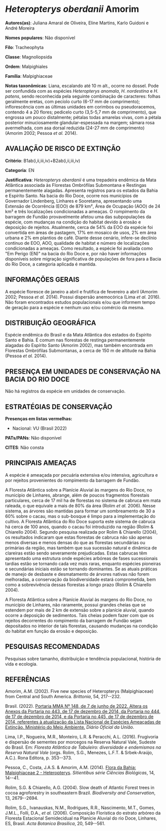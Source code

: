 # *Heteropterys oberdanii* Amorim

**Autores(as)**: Juliana Amaral de Oliveira, Eline Martins, Karlo Guidoni e André Moreira

**Nomes populares**: Não disponível

**Filo**: Tracheophyta

**Classe**: Magnoliopsida

**Ordem**: Malpighiales

**Família**: Malpighiaceae

**Notas taxonômicas**: Liana, escalando até 10 m alt., ocorre no dossel.  Pode ser confundida com as espécies *Heteropterys anomala*, *H.  nordestina* e *H. patens*, sendo reconhecida pela seguinte combinação de caracteres: folhas geralmente eretas, com pecíolo curto (6-17 mm de comprimento); inflorescência com as últimas unidades em corimbos ou pseudoracemos, contendo 4 a 20 flores; pedicelo curto (3,5-5,7 mm de comprimento), que engrossa um pouco distalmente; pétalas todas amarelas vivas, com a pétala posterior minuciosamente glandular-espessada na margem; sâmara rosa avermelhada, com asa dorsal reduzida (24-27 mm de comprimento) (Amorim 2002; Pessoa *et al.* 2014).

## AVALIAÇÃO DE RISCO DE EXTINÇÃO

**Critério**: B1ab(i,ii,iii,iv)+B2ab(i,ii,iii,iv)

**Categoria**: EN

**Justificativa**: *Heteropterys oberdanii* é uma trepadeira endêmica da Mata Atlântica associada às Florestas Ombrófilas Submontana e Restingas permanentemente alagadas. Apresenta registros para os estados da Bahia e Espírito Santo. Na bacia do Rio Doce, ocorre nos municípios de Governador Lindenberg, Linhares e Sooretama, apresentando uma Extensão de Ocorrência (EOO) de 879 km², Área de Ocupação (AOO) de 24 km² e três localizações condicionadas a ameaças. O rompimento da barragem de Fundão provavelmente afetou uma das subpopulações da espécie, com mudanças na condição do habitat devido à erosão e deposição de rejeitos. Atualmente, cerca de 54% da EOO da espécie foi convertida em áreas de pastagem, 17% em mosaico de usos, 2% em área urbana e 2% em plantios de café. Diante desse cenário, infere-se declínio contínuo de EOO, AOO, qualidade de habitat e número de localizações condicionadas a ameaças. Como resultado, a espécie foi avaliada como
"Em Perigo (EN)" na bacia do Rio Doce e, por não haver informações disponíveis sobre migração significativa de populações de fora para a Bacia do Rio Doce, a categoria aplicada é mantida.

## INFORMAÇÕES GERAIS

A espécie floresce de janeiro a abril e frutifica de fevereiro a abril (Amorim 2002; Pessoa *et al.* 2014). Possui dispersão anemocórica (Lima *et al.* 2016). Não foram encontrados estudos populacionais e/ou que informem tempo de geração para a espécie e nenhum uso e/ou comércio da mesma.

## DISTRIBUIÇÃO GEOGRÁFICA

Espécie endêmica do Brasil e da Mata Atlântica dos estados do Espírito Santo e Bahia. É comum nas florestas de restinga permanentemente alagadas do Espírito Santo (Amorim 2002), mas também encontrada em Florestas Ombrófilas Submontanas, a cerca de 150 m de altitude na Bahia (Pessoa *et al.* 2014).

## PRESENÇA EM UNIDADES DE CONSERVAÇÃO NA BACIA DO RIO DOCE

Não há registros da espécie em unidades de conservação.

## ESTRATÉGIAS DE CONSERVAÇÃO

**Presenças em listas vermelhas:**

-   Nacional: VU (Brasil 2022)

**PATs/PANs**: Não disponível

**CITES**: Não consta

## PRINCIPAIS AMEAÇAS

A espécie é ameaçada por pecuária extensiva e/ou intensiva, agricultura e por rejeitos provenientes do rompimento da barragem de Fundão.

A Floresta Atlântica sobre a Planície Aluvial às margens do Rio Doce, no município de Linhares, abrange, além de poucos fragmentos florestais particulares, cerca de 17 mil ha de florestas no sistema de cabruca em mata raleada, o que equivale a mais de 80% da área (Rolim *et al.* 2006). Nesse sistema, as árvores são mantidas para formar um sombreamento de 30 a 60% sobre o cacau, mas o sub-bosque é limpo para a implementação do cultivo. A Floresta Atlântica do Rio Doce suporta este sistema de cabruca há cerca de 100 anos, quando o cacau foi introduzido na região (Rolim & Chiarello 2004). Segundo pesquisa realizada por Rolim & Chiarello (2004), os resultados indicaram que estas florestas de cabruca não são apenas menos diversas e menos densas do que as florestas secundárias ou primárias da região, mas também que sua sucessão natural e dinâmica de clareiras estão sendo severamente prejudicadas. Estas cabrucas têm apresentado uma estrutura onde espécies arbóreas
de fases sucessionais tardias estão se tornando cada vez mais raras, enquanto espécies pioneiras e secundárias iniciais estão se tornando dominantes.  Se as atuais práticas de manejo de desbaste e desmatamento de árvores nativas não forem melhoradas, a conservação da biodiversidade estará comprometida, bem como a sobrevivência dessas florestas a longo prazo (Rolim & Chiarello 2004).

A Floresta Atlântica sobre a Planície Aluvial às margens do Rio Doce, no município de Linhares, não raramente, possui grandes cheias que se estendem por mais de 2 km de extensão sobre a planície aluvial, quando ocorre a deposição de sedimentos. Tais cheias podem fazer com que os rejeitos decorrentes do rompimento da barragem de Fundão sejam depositados no interior de tais florestas, causando mudanças na condição do habitat em função da erosão e deposição.

## PESQUISAS RECOMENDADAS

Pesquisas sobre tamanho, distribuição e tendência populacional, história de vida e ecologia.

## REFERÊNCIAS

Amorim, A.M. (2002). Five new species of Heteropterys (Malpighiaceae) from Central and South America. *Brittonia*, 54, 217--232.

Brasil. (2022). [Portaria MMA Nº 148, de 7 de junho de 2022. Altera os Anexos da Portaria no 443, de 17 de dezembro de 2014, da Portaria no 444, de 17 de dezembro de 2014, e da Portaria no 445, de 17 de dezembro de 2014, referentes à atualização da Lista Nacional de Espécies Ameaçadas de Extinção. Ministério do Meio Ambiente.](https://in.gov.br/en/web/dou/-/portaria-mma-n-148-de-7-de-junho-de-2022-406272733) *Diário Oficial da União*.

Lima, I.P., Nogueira, M.R., Monteiro, L.R. & Peracchi, A.L. (2016).  Frugivoria e dispersão de sementes por morcegos na Reserva Natural Vale, Sudeste do Brasil. Em: *Floresta Atlântica de Tabuleiro: diversidade e endemismos na Reserva Natural Vale* (orgs. Rolim, S.G., Menezes, L.F.T.  & Srbek-Araújo, A.C.). Rona Editora, p. 353--373.

Pessoa, C., Costa, J.A.S. & Amorim, A.M. (2014). [Flora da Bahia: Malpighiaceae 2 - Heteropterys](https://doi.org/10.13102/scb476).  *Sitientibus série Ciências Biológicas*, 14, 14--41.

Rolim, S.G. & Chiarello, A.G. (2004). Slow death of Atlantic Forest trees in cocoa agroforestry in southeastern Brazil. *Biodiversity and Conservation*, 13, 2679--2694.

Rolim, S.G., Ivanauskas, N.M., Rodrigues, R.R., Nascimento, M.T., Gomes, J.M.L., Folli, D.A., *et al.* (2006). Composição Florística do estrato arbóreo da Floresta Estacional Semidecidual na Planície Aluvial do rio Doce, Linhares, ES, Brasil. *Acta Botanica Brasilica*, 20, 549--561.
